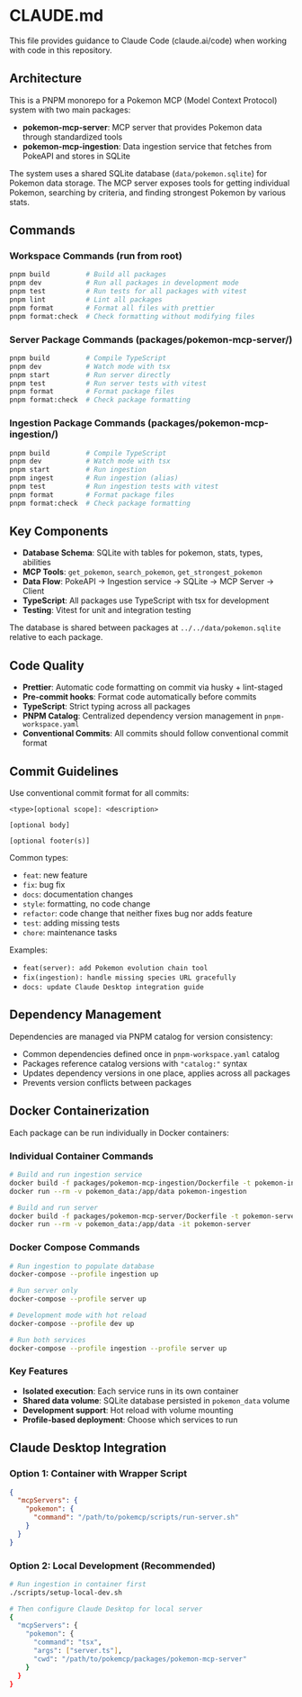 # CLAUDE.md

This file provides guidance to Claude Code (claude.ai/code) when working with code in this repository.

## Architecture

This is a PNPM monorepo for a Pokemon MCP (Model Context Protocol) system with two main packages:

- **pokemon-mcp-server**: MCP server that provides Pokemon data through standardized tools
- **pokemon-mcp-ingestion**: Data ingestion service that fetches from PokeAPI and stores in SQLite

The system uses a shared SQLite database (`data/pokemon.sqlite`) for Pokemon data storage. The MCP server exposes tools for getting individual Pokemon, searching by criteria, and finding strongest Pokemon by various stats.

## Commands

### Workspace Commands (run from root)

```bash
pnpm build         # Build all packages
pnpm dev           # Run all packages in development mode
pnpm test          # Run tests for all packages with vitest
pnpm lint          # Lint all packages
pnpm format        # Format all files with prettier
pnpm format:check  # Check formatting without modifying files
```

### Server Package Commands (packages/pokemon-mcp-server/)

```bash
pnpm build         # Compile TypeScript
pnpm dev           # Watch mode with tsx
pnpm start         # Run server directly
pnpm test          # Run server tests with vitest
pnpm format        # Format package files
pnpm format:check  # Check package formatting
```

### Ingestion Package Commands (packages/pokemon-mcp-ingestion/)

```bash
pnpm build         # Compile TypeScript
pnpm dev           # Watch mode with tsx
pnpm start         # Run ingestion
pnpm ingest        # Run ingestion (alias)
pnpm test          # Run ingestion tests with vitest
pnpm format        # Format package files
pnpm format:check  # Check package formatting
```

## Key Components

- **Database Schema**: SQLite with tables for pokemon, stats, types, abilities
- **MCP Tools**: `get_pokemon`, `search_pokemon`, `get_strongest_pokemon`
- **Data Flow**: PokeAPI → Ingestion service → SQLite → MCP Server → Client
- **TypeScript**: All packages use TypeScript with tsx for development
- **Testing**: Vitest for unit and integration testing

The database is shared between packages at `../../data/pokemon.sqlite` relative to each package.

## Code Quality

- **Prettier**: Automatic code formatting on commit via husky + lint-staged
- **Pre-commit hooks**: Format code automatically before commits
- **TypeScript**: Strict typing across all packages
- **PNPM Catalog**: Centralized dependency version management in `pnpm-workspace.yaml`
- **Conventional Commits**: All commits should follow conventional commit format

## Commit Guidelines

Use conventional commit format for all commits:

```
<type>[optional scope]: <description>

[optional body]

[optional footer(s)]
```

Common types:

- `feat`: new feature
- `fix`: bug fix
- `docs`: documentation changes
- `style`: formatting, no code change
- `refactor`: code change that neither fixes bug nor adds feature
- `test`: adding missing tests
- `chore`: maintenance tasks

Examples:

- `feat(server): add Pokemon evolution chain tool`
- `fix(ingestion): handle missing species URL gracefully`
- `docs: update Claude Desktop integration guide`

## Dependency Management

Dependencies are managed via PNPM catalog for version consistency:

- Common dependencies defined once in `pnpm-workspace.yaml` catalog
- Packages reference catalog versions with `"catalog:"` syntax
- Updates dependency versions in one place, applies across all packages
- Prevents version conflicts between packages

## Docker Containerization

Each package can be run individually in Docker containers:

### Individual Container Commands

```bash
# Build and run ingestion service
docker build -f packages/pokemon-mcp-ingestion/Dockerfile -t pokemon-ingestion .
docker run --rm -v pokemon_data:/app/data pokemon-ingestion

# Build and run server
docker build -f packages/pokemon-mcp-server/Dockerfile -t pokemon-server .
docker run --rm -v pokemon_data:/app/data -it pokemon-server
```

### Docker Compose Commands

```bash
# Run ingestion to populate database
docker-compose --profile ingestion up

# Run server only
docker-compose --profile server up

# Development mode with hot reload
docker-compose --profile dev up

# Run both services
docker-compose --profile ingestion --profile server up
```

### Key Features

- **Isolated execution**: Each service runs in its own container
- **Shared data volume**: SQLite database persisted in `pokemon_data` volume
- **Development support**: Hot reload with volume mounting
- **Profile-based deployment**: Choose which services to run

## Claude Desktop Integration

### Option 1: Container with Wrapper Script

```json
{
  "mcpServers": {
    "pokemon": {
      "command": "/path/to/pokemcp/scripts/run-server.sh"
    }
  }
}
```

### Option 2: Local Development (Recommended)

```bash
# Run ingestion in container first
./scripts/setup-local-dev.sh

# Then configure Claude Desktop for local server
{
  "mcpServers": {
    "pokemon": {
      "command": "tsx",
      "args": ["server.ts"],
      "cwd": "/path/to/pokemcp/packages/pokemon-mcp-server"
    }
  }
}
```
